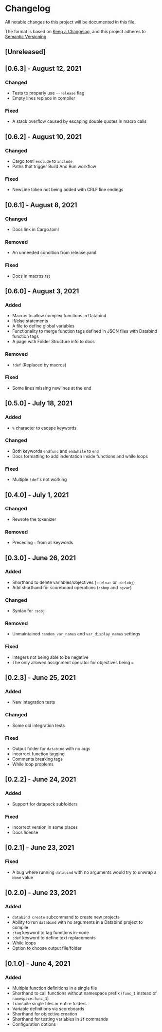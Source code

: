 # Changelog

All notable changes to this project will be documented in this file.

The format is based on [Keep a Changelog](https://keepachangelog.com/en/1.0.0/),
and this project adheres to [Semantic Versioning](https://semver.org/spec/v2.0.0.html).

## [Unreleased]

## [0.6.3] - August 12, 2021

### Changed

- Tests to properly use `--release` flag
- Empty lines replace in compiler

### Fixed

- A stack overflow caused by escaping double quotes in macro calls

## [0.6.2] - August 10, 2021

### Changed

- Cargo.toml `exclude` to `include`
- Paths that trigger Build And Run workflow

### Fixed

- NewLine token not being added with CRLF line endings

## [0.6.1] - August 8, 2021

### Changed

- Docs link in Cargo.toml

### Removed

- An unneeded condition from release.yaml

### Fixed

- Docs in macros.rst

## [0.6.0] - August 3, 2021

### Added

- Macros to allow complex functions in Databind
- If/else statements
- A file to define global variables
- Functionality to merge function tags defined in JSON files with Databind function tags
- A page with Folder Structure info to docs

### Removed

- `!def` (Replaced by macros)

### Fixed

- Some lines missing newlines at the end

## [0.5.0] - July 18, 2021

### Added

- `%` character to escape keywords

### Changed

- Both keywords `endfunc` and `endwhile` to `end`
- Docs formatting to add indentation inside functions and while loops

### Fixed

- Multiple `!def`'s not working

## [0.4.0] - July 1, 2021

### Changed

- Rewrote the tokenizer

### Removed

- Preceding `:` from all keywords

## [0.3.0] - June 26, 2021

### Added

- Shorthand to delete variables/objectives (`:delvar` or `:delobj`)
- Add shorthand for scoreboard operations (`:sbop` and `:gvar`)

### Changed

- Syntax for `:sobj`

### Removed

- Unmaintained `random_var_names` and `var_display_names` settings

### Fixed

- Integers not being able to be negative
- The only allowed assignment operator for objectives being `=`

## [0.2.3] - June 25, 2021

### Added

- New integration tests

### Changed

- Some old integration tests

### Fixed

- Output folder for `databind` with no args
- Incorrect function tagging
- Comments breaking tags
- While loop problems

## [0.2.2] - June 24, 2021

### Added

- Support for datapack subfolders

### Fixed

- Incorrect version in some places
- Docs license

## [0.2.1] - June 23, 2021

### Fixed

- A bug where running `databind` with no arguments would try to unwrap a `None` value

## [0.2.0] - June 23, 2021

### Added

- `databind create` subcommand to create new projects
- Ability to run `databind` with no arguments in a Databind project to compile
- `:tag` keyword to tag functions in-code
- `:def` keyword to define text replacements
- While loops
- Option to choose output file/folder

## [0.1.0] - June 4, 2021

### Added

- Multiple function definitions in a single file
- Shorthand to call functions without namespace prefix (`func_1` instead of `namespace:func_1`)
- Transpile single files or entire folders
- Variable definitions via scoreboards
- Shorthand for objective creation
- Shorthand for testing variables in `if` commands
- Configuration options
